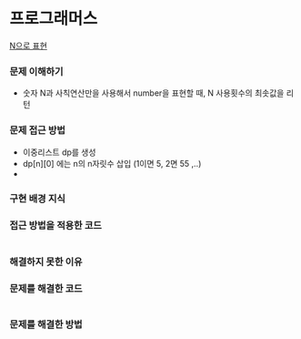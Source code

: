 # 프로그래머스
[N으로 표현](https://programmers.co.kr/learn/courses/30/lessons/42895)


### 문제 이해하기
- 숫자 N과 사칙연산만을 사용해서 number을 표현할 때, N 사용횟수의 최솟값을 리턴

### 문제 접근 방법
- 이중리스트 dp를 생성
- dp[n][0] 에는 n의 n자릿수 삽입 (1이면 5, 2면 55 ,..)
- 

### 구현 배경 지식


### 접근 방법을 적용한 코드
```

```
### 해결하지 못한 이유


### 문제를 해결한 코드
```

```

### 문제를 해결한 방법
